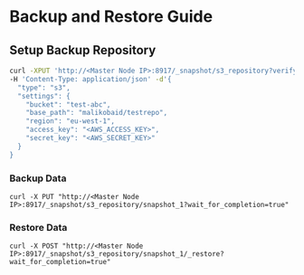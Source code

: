 

# Backup and Restore Guide

## Setup Backup Repository

```bash
curl -XPUT 'http://<Master Node IP>:8917/_snapshot/s3_repository?verify=false&pretty' \
-H 'Content-Type: application/json' -d'{
  "type": "s3",
  "settings": {
    "bucket": "test-abc",
    "base_path": "malikobaid/testrepo",
    "region": "eu-west-1",
    "access_key": "<AWS_ACCESS_KEY>",
    "secret_key": "<AWS_SECRET_KEY>"
  }
}
```


### Backup Data

```
curl -X PUT "http://<Master Node IP>:8917/_snapshot/s3_repository/snapshot_1?wait_for_completion=true"
```


### Restore Data 

```
curl -X POST "http://<Master Node IP>:8917/_snapshot/s3_repository/snapshot_1/_restore?wait_for_completion=true"
```
